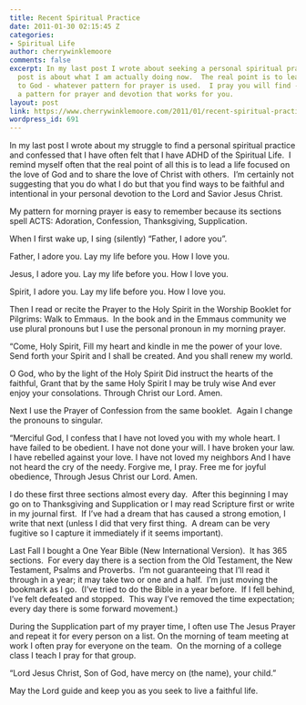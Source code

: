 ```yaml
---
title: Recent Spiritual Practice
date: 2011-01-30 02:15:45 Z
categories:
- Spiritual Life
author: cherrywinklemoore
comments: false
excerpt: In my last post I wrote about seeking a personal spiritual practice.  This
  post is about what I am actually doing now.  The real point is to lead a life faithful
  to God - whatever pattern for prayer is used.  I pray you will find - and use -
  a pattern for prayer and devotion that works for you.
layout: post
link: https://www.cherrywinklemoore.com/2011/01/recent-spiritual-practice-2/
wordpress_id: 691
---
```


In my last post I wrote about my struggle to find a personal spiritual practice and confessed that I have often felt that I have ADHD of the Spiritual Life.  I remind myself often that the real point of all this is to lead a life focused on the love of God and to share the love of Christ with others.  I’m certainly not suggesting that you do what I do but that you find ways to be faithful and intentional in your personal devotion to the Lord and Savior Jesus Christ.

My pattern for morning prayer is easy to remember because its sections spell ACTS: Adoration, Confession, Thanksgiving, Supplication.

When I first wake up, I sing (silently) “Father, I adore you”.

Father, I adore you.
Lay my life before you.
How I love you.

Jesus, I adore you.
Lay my life before you.
How I love you.

Spirit, I adore you.
Lay my life before you.
How I love you.

Then I read or recite the Prayer to the Holy Spirit in the Worship Booklet for Pilgrims: Walk to Emmaus.  In the book and in the Emmaus community we use plural pronouns but I use the personal pronoun in my morning prayer.

“Come, Holy Spirit,
Fill my heart and kindle in me the power of your love.
Send forth your Spirit and I shall be created.
And you shall renew my world.

O God, who by the light of the Holy Spirit
Did instruct the hearts of the faithful,
Grant that by the same Holy Spirit
I may be truly wise
And ever enjoy your consolations.
Through Christ our Lord. Amen.

Next I use the Prayer of Confession from the same booklet.  Again I change the pronouns to singular.

“Merciful God, I confess that I have not loved you with my whole heart.
I have failed to be obedient.
I have not done your will.
I have broken your law.
I have rebelled against your love.
I have not loved my neighbors
And I have not heard the cry of the needy.
Forgive me, I pray.
Free me for joyful obedience,
Through Jesus Christ our Lord. Amen.

I do these first three sections almost every day.  After this beginning I may go on to Thanksgiving and Supplication or I may read Scripture first or write in my journal first.  If I’ve had a dream that has caused a strong emotion, I write that next (unless I did that very first thing.  A dream can be very fugitive so I capture it immediately if it seems important).

Last Fall I bought a One Year Bible (New International Version).  It has 365 sections.  For every day there is a section from the Old Testament, the New Testament, Psalms and Proverbs.  I’m not guaranteeing that I’ll read it through in a year; it may take two or one and a half.  I’m just moving the bookmark as I go.  (I’ve tried to do the Bible in a year before.  If I fell behind, I’ve felt defeated and stopped.  This way I’ve removed the time expectation; every day there is some forward movement.)

During the Supplication part of my prayer time, I often use The Jesus Prayer and repeat it for every person on a list. On the morning of team meeting at work I often pray for everyone on the team.  On the morning of a college class I teach I pray for that group.

“Lord Jesus Christ, Son of God, have mercy on (the name), your child.”

May the Lord guide and keep you as you seek to live a faithful life.
